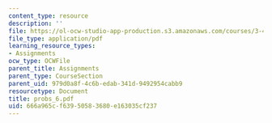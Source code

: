 ```yaml
---
content_type: resource
description: ''
file: https://ol-ocw-studio-app-production.s3.amazonaws.com/courses/3-45-magnetic-materials-spring-2004/666a965cf63950583680e163035cf237_probs_6.pdf
file_type: application/pdf
learning_resource_types:
- Assignments
ocw_type: OCWFile
parent_title: Assignments
parent_type: CourseSection
parent_uid: 979d0a8f-4c6b-edab-341d-9492954cabb9
resourcetype: Document
title: probs_6.pdf
uid: 666a965c-f639-5058-3680-e163035cf237
---
```

